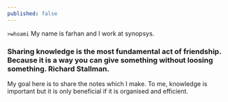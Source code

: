 ```yaml
---
published: false
---
```


`>whoami`
My name is farhan and I work at synopsys.


### Sharing knowledge is the most fundamental act of friendship. Because it is a way you can give something without loosing something. Richard Stallman.


My goal here is to share the notes which I make. To me, knowledge is important but it is only beneficial if it is organised and efficient. 
